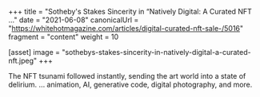 +++
title = "Sotheby's Stakes Sincerity in “Natively Digital: A Curated NFT ..."
date = "2021-06-08"
canonicalUrl = "https://whitehotmagazine.com/articles/digital-curated-nft-sale-/5016"
fragment = "content"
weight = 10

[asset]
    image = "sothebys-stakes-sincerity-in-natively-digital-a-curated-nft.jpeg"
+++

The NFT tsunami followed instantly, sending the art world into a state of 
delirium. ... animation, AI, generative code, digital photography, and more.
